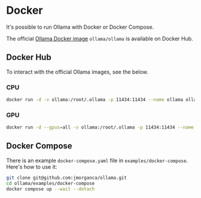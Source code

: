 # Docker

It's possible to run Ollama with Docker or Docker Compose.

The official [Ollama Docker image](https://hub.docker.com/r/ollama/ollama)
`ollama/ollama` is available on Docker Hub.

## Docker Hub

To interact with the official Ollama images, see the below.

### CPU

```bash
docker run -d -v ollama:/root/.ollama -p 11434:11434 --name ollama ollama/ollama
```

### GPU

```bash
docker run -d --gpus=all -v ollama:/root/.ollama -p 11434:11434 --name ollama ollama/ollama
```

## Docker Compose

There is an example `docker-compose.yaml` file in `examples/docker-compose`.
Here's how to use it:

```bash
git clone git@github.com:jmorganca/ollama.git
cd ollama/examples/docker-compose
docker compose up --wait --detach
```
